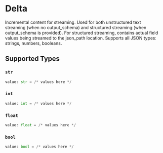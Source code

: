 # Delta

Incremental content for streaming. Used for both unstructured text streaming (when no output_schema) and structured streaming (when output_schema is provided). For structured streaming, contains actual field values being streamed to the json_path location. Supports all JSON types: strings, numbers, booleans.


## Supported Types

### `str`

```python
value: str = /* values here */
```

### `int`

```python
value: int = /* values here */
```

### `float`

```python
value: float = /* values here */
```

### `bool`

```python
value: bool = /* values here */
```

